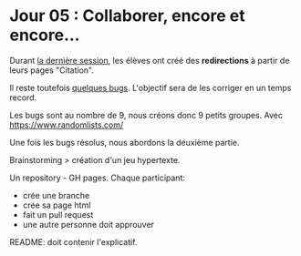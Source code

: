 # Jour 05 : Collaborer, encore et encore...

Durant [la dernière session](../J04-collaboration), les élèves ont créé des **redirections** à partir de leurs pages "Citation".

Il reste toutefois [quelques bugs](https://github.com/eracom-id491/liste_site_citations). L'objectif sera de les corriger en un temps record.

Les bugs sont au nombre de 9, nous créons donc 9 petits groupes. Avec https://www.randomlists.com/

Une fois les bugs résolus, nous abordons la deuxième partie.

Brainstorming > création d'un jeu hypertexte.

Un repository - GH pages.
Chaque participant:
- crée une branche
- crée sa page html
- fait un pull request
- une autre personne doit approuver

README: doit contenir l'explicatif.



